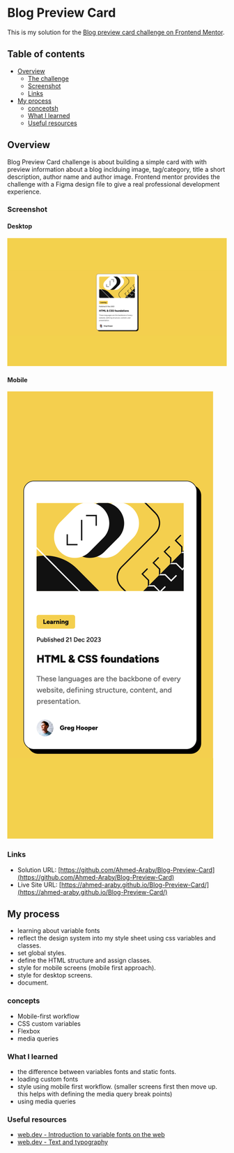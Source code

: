 # Blog Preview Card

This is my solution for the [Blog preview card challenge on Frontend Mentor](https://www.frontendmentor.io/challenges/blog-preview-card-ckPaj01IcS). 

## Table of contents

- [Overview](#overview)
  - [The challenge](#the-challenge)
  - [Screenshot](#screenshot)
  - [Links](#links)
- [My process](#my-process)
  - [conceotsh](#concepts)
  - [What I learned](#what-i-learned)
  - [Useful resources](#useful-resources)


## Overview

Blog Preview Card challenge is about building a simple card with with preview information about a blog inclduing image, tag/category, title a short description, author name and author image. Frontend mentor provides the challenge with a Figma design file to give a real professional development experience.

### Screenshot

#### Desktop
![desktop-screenshot.png](https://github.com/Ahmed-Araby/Blog-Preview-Card/blob/main/documentation/images/desktop-screenshot.png)

#### Mobile
![mobile-screenshot.png](https://github.com/Ahmed-Araby/Blog-Preview-Card/blob/main/documentation/images/mobile-screenshot.png)

### Links

- Solution URL: [https://github.com/Ahmed-Araby/Blog-Preview-Card](https://github.com/Ahmed-Araby/Blog-Preview-Card)
- Live Site URL: [https://ahmed-araby.github.io/Blog-Preview-Card/](https://ahmed-araby.github.io/Blog-Preview-Card/)

## My process
- learning about variable fonts
- reflect the design system into my style sheet using css variables and classes.
- set global styles.
- define the HTML structure and assign classes.
- style for mobile screens (mobile first approach).
- style for desktop screens.
- document.

### concepts

- Mobile-first workflow
- CSS custom variables
- Flexbox
- media queries


### What I learned
* the difference between variables fonts and static fonts.
* loading custom fonts
* style using mobile first workflow. (smaller screens first then move up. this helps with defining the media query break points)
* using media queries

### Useful resources
- [web.dev - Introduction to variable fonts on the web](https://web.dev/articles/variable-fonts)
- [web.dev - Text and typography](https://web.dev/learn/css/typography)
